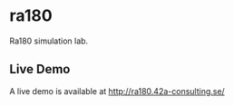 ra180
=====

Ra180 simulation lab.


## Live Demo

A live demo is available at http://ra180.42a-consulting.se/
